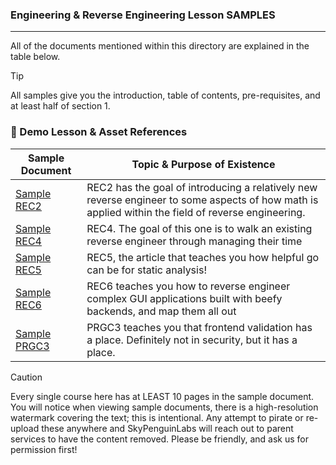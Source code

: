 ### Engineering & Reverse Engineering Lesson SAMPLES
---

All of the documents mentioned within this directory are explained in the table below. 

> [!TIP]
> All samples give you the introduction, table of contents, pre-requisites, and at least half of section 1. 

### 📑 Demo Lesson & Asset References

| Sample Document | Topic & Purpose of Existence |
|------|---------|
| [Sample REC2](./Engineering%20%26%20Reverse%20Engineering%20Lesson%20SAMPLES/%5BSAMPLE%5D%20%20REC2%20-%20How%20Mathematics%20Is%20Applied%20To%20Reverse%20Engineering%20%5BSAMPLE%5D.pdf) | REC2 has the goal of introducing a relatively new reverse engineer to some aspects of how math is applied within the field of reverse engineering. |
| [Sample REC4](.//Engineering%20%26%20Reverse%20Engineering%20Lesson%20SAMPLES/%5BSAMPLE%5D%20REC4%20-%20Time%20Managing%20The%20Reversing%20Process%20%5BSAMPLE%5D.pdf) | REC4. The goal of this one is to walk an existing reverse engineer through managing their time  |
| [Sample REC5](./Engineering%20%26%20Reverse%20Engineering%20Lesson%20SAMPLES/%5BSAMPLE%5D%20REC5%20-%20Static%20Analysis%20for%20Ethereum%20Detection%20using%20Go%20w_ELF%20%5BSAMPLE%5D%20(2).pdf) | REC5, the article that teaches you how helpful go can be for static analysis! |
| [Sample REC6](./Engineering%20%26%20Reverse%20Engineering%20Lesson%20SAMPLES/_%5BSAMPLE%5D%20REC6%20-%20How%20to%20analyze%20GUI%20components%20built%20for%20x64%2C%20Windows%20%20%5BSAMPLE%5D%20(1).pdf) | REC6 teaches you how to reverse engineer complex GUI applications built with beefy backends, and map them all out  |
| [Sample PRGC3](./Engineering%20%26%20Reverse%20Engineering%20Lesson%20SAMPLES/%5BSAMPLE%5D%20PRGC3%20-%20The%20Art%20of%20Frontend%20Validation%20%5BSAMPLE%5D.pdf) | PRGC3 teaches you that frontend validation has a place. Definitely not in security, but it has a place.   |



> [!CAUTION]
> Every single course here has at LEAST 10 pages in the sample document. You will notice when viewing sample documents, there is a high-resolution watermark covering the text; this is intentional. Any attempt to pirate or re-upload these anywhere and SkyPenguinLabs will reach out to parent services to have the content removed. Please be friendly, and ask us for permission first!  
